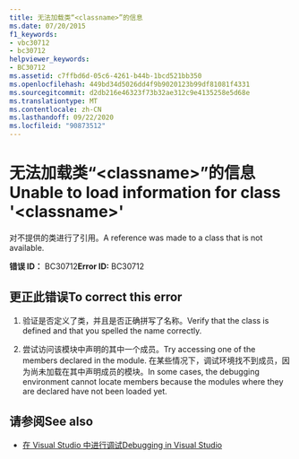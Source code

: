 ```yaml
---
title: 无法加载类“<classname>”的信息
ms.date: 07/20/2015
f1_keywords:
- vbc30712
- bc30712
helpviewer_keywords:
- BC30712
ms.assetid: c7ffbd6d-05c6-4261-b44b-1bcd521bb350
ms.openlocfilehash: 449bd34d5026dd4f9b9020123b99df81081f4331
ms.sourcegitcommit: d2db216e46323f73b32ae312c9e4135258e5d68e
ms.translationtype: MT
ms.contentlocale: zh-CN
ms.lasthandoff: 09/22/2020
ms.locfileid: "90873512"
---
```

# <a name="unable-to-load-information-for-class-classname"></a><span data-ttu-id="58243-102">无法加载类“\<classname>”的信息</span><span class="sxs-lookup"><span data-stu-id="58243-102">Unable to load information for class '\<classname>'</span></span>

<span data-ttu-id="58243-103">对不提供的类进行了引用。</span><span class="sxs-lookup"><span data-stu-id="58243-103">A reference was made to a class that is not available.</span></span>  
  
 <span data-ttu-id="58243-104">**错误 ID：** BC30712</span><span class="sxs-lookup"><span data-stu-id="58243-104">**Error ID:** BC30712</span></span>  
  
## <a name="to-correct-this-error"></a><span data-ttu-id="58243-105">更正此错误</span><span class="sxs-lookup"><span data-stu-id="58243-105">To correct this error</span></span>  
  
1. <span data-ttu-id="58243-106">验证是否定义了类，并且是否正确拼写了名称。</span><span class="sxs-lookup"><span data-stu-id="58243-106">Verify that the class is defined and that you spelled the name correctly.</span></span>  
  
2. <span data-ttu-id="58243-107">尝试访问该模块中声明的其中一个成员。</span><span class="sxs-lookup"><span data-stu-id="58243-107">Try accessing one of the members declared in the module.</span></span> <span data-ttu-id="58243-108">在某些情况下，调试环境找不到成员，因为尚未加载在其中声明成员的模块。</span><span class="sxs-lookup"><span data-stu-id="58243-108">In some cases, the debugging environment cannot locate members because the modules where they are declared have not been loaded yet.</span></span>  
  
## <a name="see-also"></a><span data-ttu-id="58243-109">请参阅</span><span class="sxs-lookup"><span data-stu-id="58243-109">See also</span></span>

- [<span data-ttu-id="58243-110">在 Visual Studio 中进行调试</span><span class="sxs-lookup"><span data-stu-id="58243-110">Debugging in Visual Studio</span></span>](/visualstudio/debugger/debugger-feature-tour)
